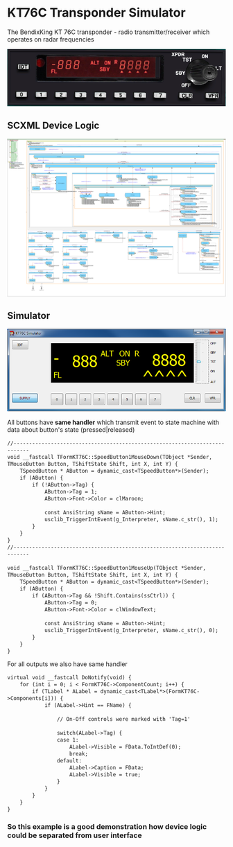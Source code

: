 # KT76C Transponder Simulator

The BendixKing KT 76C transponder - radio transmitter/receiver which operates on radar frequencies

![KT76C_Orig](https://github.com/alexzhornyak/UscxmlCLib/blob/master/Examples/Images/KT76C_Orig.png)

## SCXML Device Logic
![KT76C_Logic](https://github.com/alexzhornyak/UscxmlCLib/blob/master/Examples/Images/KT76C.png)

## Simulator
![KT76C](https://github.com/alexzhornyak/UscxmlCLib/blob/master/Examples/Images/KT76C_App_Example.png)

All buttons have **same handler** which transmit event to state machine with data about button's state (pressed|released)
```
//---------------------------------------------------------------------------
void __fastcall TFormKT76C::SpeedButton1MouseDown(TObject *Sender, TMouseButton Button, TShiftState Shift, int X, int Y) {
	TSpeedButton * AButton = dynamic_cast<TSpeedButton*>(Sender);
	if (AButton) {
		if (!AButton->Tag) {
			AButton->Tag = 1;
			AButton->Font->Color = clMaroon;

			const AnsiString sName = AButton->Hint;
			usclib_TriggerIntEvent(g_Interpreter, sName.c_str(), 1);
		}
	}
}
//---------------------------------------------------------------------------

void __fastcall TFormKT76C::SpeedButton1MouseUp(TObject *Sender, TMouseButton Button, TShiftState Shift, int X, int Y) {
	TSpeedButton * AButton = dynamic_cast<TSpeedButton*>(Sender);
	if (AButton) {
		if (AButton->Tag && !Shift.Contains(ssCtrl)) {
			AButton->Tag = 0;
			AButton->Font->Color = clWindowText;

			const AnsiString sName = AButton->Hint;
			usclib_TriggerIntEvent(g_Interpreter, sName.c_str(), 0);
		}
	}
}
```

For all outputs we also have same handler
```
virtual void __fastcall DoNotify(void) {
	for (int i = 0; i < FormKT76C->ComponentCount; i++) {
		if (TLabel * ALabel = dynamic_cast<TLabel*>(FormKT76C->Components[i])) {
			if (ALabel->Hint == FName) {

				// On-Off controls were marked with 'Tag=1'

				switch(ALabel->Tag) {
				case 1:
					ALabel->Visible = FData.ToIntDef(0);
					break;
				default:
					ALabel->Caption = FData;
					ALabel->Visible = true;
				}
			}
		}
	}
}
```

### So this example is a good demonstration how device logic could be separated from user interface
